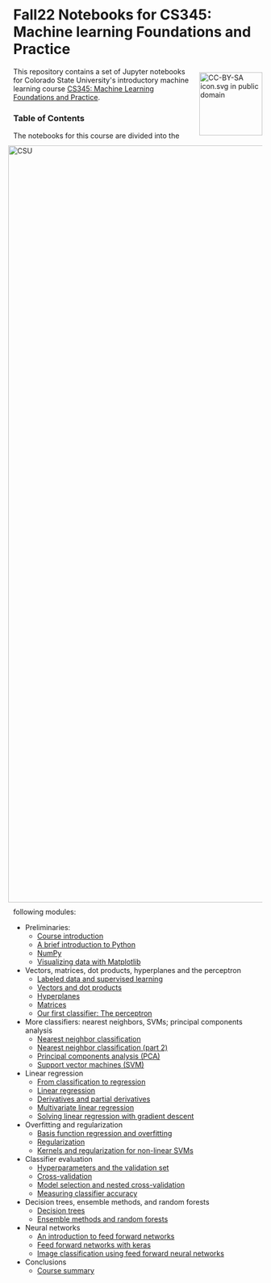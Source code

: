 
# Fall22 Notebooks for CS345: Machine learning Foundations and Practice

<img style="padding: 10px; float:right;" alt="CC-BY-SA icon.svg in public domain" src="https://i.creativecommons.org/l/by-sa/3.0/88x31.png" width="125">

This repository contains a set of Jupyter notebooks for Colorado State University's introductory machine learning course [CS345: Machine Learning Foundations and Practice](https://www.cs.colostate.edu/~cs345/).

<img style="padding: 10px; float:right;" alt="CSU" src="https://static.colostate.edu/logo/reslogo-v2/assets/img/csu-responsive-symbol.min.svg" width="1500">

### Table of Contents

The notebooks for this course are divided into the following modules:

* Preliminaries:
  * [Course introduction](notebooks/module00_01_intro.ipynb) 
  * [A brief introduction to Python](notebooks/module00_02_python_intro.ipynb)
  * [NumPy](notebooks/module00_03_numpy.ipynb)
  * [Visualizing data with Matplotlib](notebooks/module00_04_matplotlib.ipynb)
* Vectors, matrices, dot products, hyperplanes and the perceptron
  * [Labeled data and supervised learning](notebooks/module01_01_labeled_data.ipynb)
  * [Vectors and dot products](notebooks/module01_02_vectors_dot_products.ipynb)
  * [Hyperplanes](notebooks/module01_03_hyperplanes.ipynb)
  * [Matrices](notebooks/module01_04_matrices.ipynb)
  * [Our first classifier:  The perceptron](notebooks/module01_05_perceptron.ipynb)
* More classifiers: nearest neighbors, SVMs; principal components analysis
  * [Nearest neighbor classification](notebooks/module02_01_nearest_neighbors.ipynb)
  * [Nearest neighbor classification (part 2)](notebooks/module02_02_more_nearest_neighbors.ipynb)
  * [Principal components analysis (PCA)](notebooks/module02_03_pca.ipynb)
  * [Support vector machines (SVM)](notebooks/module02_04_svm.ipynb)
* Linear regression
  * [From classification to regression](notebooks/module03_01_nn_to_regression.ipynb) 
  * [Linear regression](notebooks/module03_02_linear_regression.ipynb)
  * [Derivatives and partial derivatives](notebooks/module03_03_derivatives_partial_derivatives.ipynb)
  * [Multivariate linear regression](notebooks/module03_04_multivariate_linear_regression.ipynb)
  * [Solving linear regression with gradient descent](notebooks/module03_05_linear_regression_gradient_descent.ipynb)
* Overfitting and regularization
  * [Basis function regression and overfitting](notebooks/module04_01_overfitting_basis_function_regression.ipynb)
  * [Regularization](notebooks/module04_02_regularization.ipynb)
  * [Kernels and regularization for non-linear SVMs](notebooks/module04_03_kernels.ipynb)
* Classifier evaluation
  * [Hyperparameters and the validation set](notebooks/module05_hyperparameters_validation.ipynb)
  * [Cross-validation](notebooks/module05_02_cross_validation.ipynb)
  * [Model selection and nested cross-validation](notebooks/module05_03_model_selection.ipynb) 
  * [Measuring classifier accuracy](notebooks/module05_04_classifier_accuracy.ipynb)
* Decision trees, ensemble methods, and random forests
  * [Decision trees](module06_01_decision_trees.ipynb)
  * [Ensemble methods and random forests](module06_02_ensemble_methods.ipynb)
* Neural networks
  * [An introduction to feed forward networks](notebooks/module08_01_neural_networks_mlp.ipynb)
  * [Feed forward networks with keras](notebooks/module08_02_neural_networks_keras.ipynb)
  * [Image classification using feed forward neural networks](notebooks/module08_03_neural_networks_mnist.ipynb)
* Conclusions
    * [Course summary](notebooks/module08_01_conclusions.ipynb)
